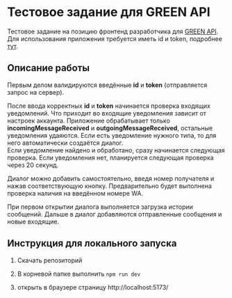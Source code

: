# Тестовое задание для GREEN API

Тестовое задание на позицию фронтенд разработчика для [GREEN API](https://green-api.com/). Для использования приложения требуется иметь id и token, подробнее [тут](https://green-api.com/docs/before-start/).

## Описание работы

Первым делом валидируются введённые **id** и **token** (отправляется запрос на сервер).

После ввода корректных **id** и **token** начинается проверка входящих уведомлений. Что приходит во входящие уведомления зависит от настроек аккаунта. Приложение обрабатывает только **incomingMessageReceived** и **outgoingMessageReceived**, остальные уведомления удаяются. Если есть уведомление нужного типа, то для него автоматически создаётся диалог.\
Если уведомление найдено и обработано, сразу начинается следующая проверка. Если уведомления нет, планируется следующая проверка через 20 секунд.

Диалог можно добавить самостоятельно, введя номер получателя и нажав соответствующую кнопку. Предварительно будет выполнена проверка наличия на введённом номере WA.

При первом открытии диалога выполняется загрузка истории сообщений. Дальше в диалог добавляются отправленные сообщения и новые входящие.

## Инструкция для локального запуска

1. Скачать репозиторий

2. В корневой папке выполнить `npm run dev`

3. открыть в браузере страницу http://localhost:5173/